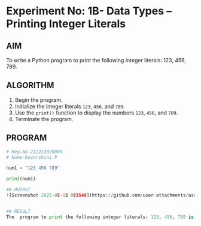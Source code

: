 # Experiment No: 1B- Data Types – Printing Integer Literals

## AIM  
To write a Python program to print the following integer literals: 123, 456, 789.

## ALGORITHM  
1. Begin the program.  
2. Initialize the integer literals `123`, `456`, and `789`.  
3. Use the `print()` function to display the numbers `123`, `456`, and `789`.  
4. Terminate the program.

## PROGRAM
```python
# Reg.No-212223020009
# Name-Govarshini.P

num1 = "123 456 789"

print(num1)

## OUTPUT
![Screenshot 2025-05-03 083548](https://github.com/user-attachments/assets/c8b1c908-5625-4f7f-89ff-8ba6f2230d8c)


## RESULT
The  program to print the following integer literals: 123, 456, 789 is verified.

